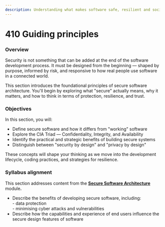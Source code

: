 ```yaml
---
description: Understanding what makes software safe, resilient and socially responsible.
---
```


# 410 Guiding principles

### Overview

Security is not something that can be added at the end of the software development process. It must be designed from the beginning — shaped by purpose, informed by risk, and responsive to how real people use software in a connected world.

This section introduces the foundational principles of secure software architecture. You'll begin by exploring what "secure" actually means, why it matters, and how to think in terms of protection, resilience, and trust.

### Objectives

In this section, you will:

* Define secure software and how it differs from "working" software
* Explore the CIA Triad — Confidentiality, Integrity, and Availability
* Identify the practical and strategic benefits of building secure systems
* Distinguish between "security by design" and "privacy by design"

These concepts will shape your thinking as we move into the development lifecycle, coding practices, and strategies for resilience.

### Syllabus alignment

This section addresses content from the [**Secure Software Architecture**](https://curriculum.nsw.edu.au/learning-areas/tas/software-engineering-11-12-2022/content/year-12/fa039e749d) modul&#x65;**.**

* Describe the benefits of developing secure software, including: \
  \- data protection\
  \- minimising cyber attacks and vulnerabilities
* Describe how the capabilities and experience of end users influence the secure design features of software
